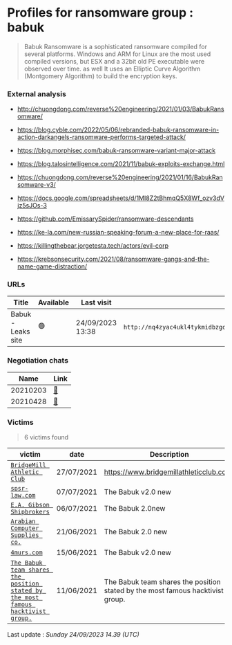 # Profiles for ransomware group : **babuk**


> Babuk Ransomware is a sophisticated ransomware compiled for several platforms. Windows and ARM for Linux are the most used compiled versions, but ESX and a 32bit old PE executable were observed over time. as well It uses an Elliptic Curve Algorithm (Montgomery Algorithm) to build the encryption keys.

### External analysis
- http://chuongdong.com/reverse%20engineering/2021/01/03/BabukRansomware/

- https://blog.cyble.com/2022/05/06/rebranded-babuk-ransomware-in-action-darkangels-ransomware-performs-targeted-attack/

- https://blog.morphisec.com/babuk-ransomware-variant-major-attack

- https://blog.talosintelligence.com/2021/11/babuk-exploits-exchange.html

- https://chuongdong.com/reverse%20engineering/2021/01/16/BabukRansomware-v3/

- https://docs.google.com/spreadsheets/d/1MI8Z2tBhmqQ5X8Wf_ozv3dVjz5sJOs-3

- https://github.com/EmissarySpider/ransomware-descendants

- https://ke-la.com/new-russian-speaking-forum-a-new-place-for-raas/

- https://killingthebear.jorgetesta.tech/actors/evil-corp

- https://krebsonsecurity.com/2021/08/ransomware-gangs-and-the-name-game-distraction/

### URLs
| Title | Available | Last visit | fqdn | Screenshot 
|---|---|---|---|---|
| Babuk - Leaks site | 🟢 | 24/09/2023 13:38 | `http://nq4zyac4ukl4tykmidbzgdlvaboqeqsemkp4t35bzvjeve6zm2lqcjid.onion` | <a href="https://images.ransomware.live/screenshots/nq4zyac4ukl4tykmidbzgdlvaboqeqsemkp4t35bzvjeve6zm2lqcjid-onion.png" target=_blank>📸</a> | 

### Negotiation chats

| Name | Link |
|---|---|
|20210203|  <a href="/#/negotiation/babuk/20210203.html"> 💬 </a> |
|20210428|  <a href="/#/negotiation/babuk/20210428.html"> 💬 </a> |


### Victims

> 6 victims found

| victim | date | Description | Screenshot | 
|---|---|---|---|
| [`BridgeMill Athletic Club`](https://google.com/search?q=BridgeMill+Athletic+Club) | 27/07/2021 | https://www.bridgemillathleticclub.com/ | <a href="https://images.ransomware.live/screenshots/posts/64dc8c8d288ea2e60f2a271e12b143e5.png" target=_blank>📸</a> |
| [`spsr-law.com`](https://google.com/search?q=spsr-law.com) | 07/07/2021 | The Babuk v2.0 new | <a href="https://images.ransomware.live/screenshots/posts/f17dbf3ca9d5500b0891d53847a57909.png" target=_blank>📸</a> |
| [`E.A. Gibson Shipbrokers`](https://google.com/search?q=E.A.+Gibson+Shipbrokers) | 06/07/2021 | The Babuk 2.0new | <a href="https://images.ransomware.live/screenshots/posts/0b5254a2902d2fe9b2f87da2f68927a9.png" target=_blank>📸</a> |
| [`Arabian Computer Supplies co.`](https://google.com/search?q=Arabian+Computer+Supplies+co.) | 21/06/2021 | The Babuk 2.0 new | <a href="https://images.ransomware.live/screenshots/posts/b931e2fdf8af52e98a039614c9267c8f.png" target=_blank>📸</a> |
| [`4murs.com`](https://google.com/search?q=4murs.com) | 15/06/2021 | The Babuk v2.0 new | <a href="https://images.ransomware.live/screenshots/posts/44f79da60c4d505b713864e14824ada6.png" target=_blank>📸</a> |
| [`The Babuk team shares the position stated by the most famous hacktivist group.`](https://google.com/search?q=The+Babuk+team+shares+the+position+stated+by+the+most+famous+hacktivist+group.) | 11/06/2021 | The Babuk team shares the position stated by the most famous hacktivist group. | <a href="https://images.ransomware.live/screenshots/posts/277ef2439ebf2c8429530c6002658deb.png" target=_blank>📸</a> |



Last update : _Sunday 24/09/2023 14.39 (UTC)_
